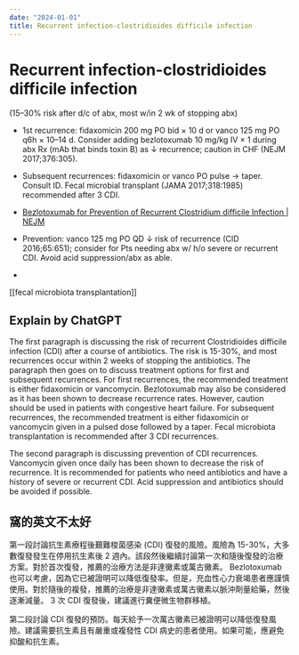 ```yaml
---
date: "2024-01-01"
title: Recurrent infection-clostridioides difficile infection
---
```


# Recurrent infection-clostridioides difficile infection

(15–30% risk after d/c of abx, most w/in 2 wk of stopping abx)

* 1st recurrence: fidaxomicin 200 mg PO bid × 10 d or vanco 125 mg PO q6h × 10–14 d. Consider adding bezlotoxumab 10 mg/kg IV × 1 during abx Rx (mAb that binds toxin B) as ↓ recurrence; caution in CHF (NEJM 2017;376:305).

* Subsequent recurrences: fidaxomicin or vanco PO pulse → taper. Consult ID. Fecal microbial transplant (JAMA 2017;318:1985) recommended after 3 CDI.
* [Bezlotoxumab for Prevention of Recurrent Clostridium difficile Infection | NEJM](https://www.nejm.org/doi/full/10.1056/NEJMoa1602615)

* Prevention: vanco 125 mg PO QD ↓ risk of recurrence (CID 2016;65:651); consider for Pts needing abx w/ h/o severe or recurrent CDI. Avoid acid suppression/abx as able.
*

[[fecal microbiota transplantation]]


## Explain by ChatGPT

The first paragraph is discussing the risk of recurrent Clostridioides difficile infection (CDI) after a course of antibiotics. The risk is 15-30%, and most recurrences occur within 2 weeks of stopping the antibiotics. The paragraph then goes on to discuss treatment options for first and subsequent recurrences. For first recurrences, the recommended treatment is either fidaxomicin or vancomycin. Bezlotoxumab may also be considered as it has been shown to decrease recurrence rates. However, caution should be used in patients with congestive heart failure. For subsequent recurrences, the recommended treatment is either fidaxomicin or vancomycin given in a pulsed dose followed by a taper. Fecal microbiota transplantation is recommended after 3 CDI recurrences.

The second paragraph is discussing prevention of CDI recurrences. Vancomycin given once daily has been shown to decrease the risk of recurrence. It is recommended for patients who need antibiotics and have a history of severe or recurrent CDI. Acid suppression and antibiotics should be avoided if possible.

## 窩的英文不太好

第一段討論抗生素療程後艱難梭菌感染 (CDI) 復發的風險。風險為 15-30%，大多數復發發生在停用抗生素後 2 週內。該段然後繼續討論第一次和隨後復發的治療方案。對於首次復發，推薦的治療方法是非達黴素或萬古黴素。 Bezlotoxumab 也可以考慮，因為它已被證明可以降低復發率。但是，充血性心力衰竭患者應謹慎使用。對於隨後的複發，推薦的治療是非達黴素或萬古黴素以脈沖劑量給藥，然後逐漸減量。 3 次 CDI 復發後，建議進行糞便微生物群移植。

第二段討論 CDI 復發的預防。每天給予一次萬古黴素已被證明可以降低復發風險。建議需要抗生素且有嚴重或複發性 CDI 病史的患者使用。如果可能，應避免抑酸和抗生素。
